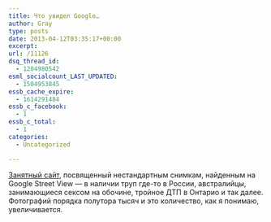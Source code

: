 ```yaml
---
title: Что увидел Google…
author: Gray
type: posts
date: 2013-04-12T03:35:17+00:00
excerpt:
url: /11126
dsq_thread_id:
  - 1204980542
esml_socialcount_LAST_UPDATED:
  - 1504953845
essb_cache_expire:
  - 1614291484
essb_c_facebook:
  - 1
essb_c_total:
  - 1
categories:
  - Uncategorized

---
```








[Занятный сайт][1], посвященный нестандартным снимкам, найденным на Google Street View — в наличии труп где-то в России, австралийцы, занимающиеся сексом на обочине, тройное ДТП в Онтарио и так далее. Фотографий порядка полутора тысяч и это количество, как я понимаю, увеличивается.

 [1]: http://google-street-view.com/